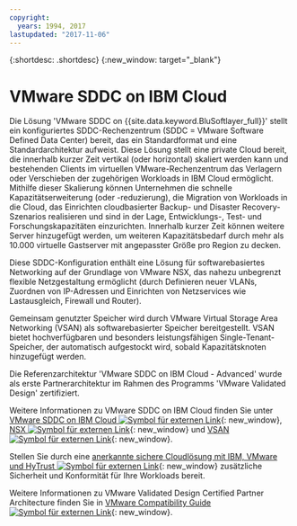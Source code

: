 ```yaml
---
copyright:
  years: 1994, 2017
lastupdated: "2017-11-06"
---
```


{:shortdesc: .shortdesc}
{:new_window: target="_blank"}


# VMware SDDC on IBM Cloud

Die Lösung 'VMware SDDC on {{site.data.keyword.BluSoftlayer_full}}' stellt ein konfiguriertes SDDC-Rechenzentrum (SDDC = VMware Software Defined Data Center) bereit, das ein Standardformat und eine Standardarchitektur aufweist. Diese Lösung stellt eine private Cloud bereit, die innerhalb kurzer Zeit vertikal (oder horizontal) skaliert werden kann und bestehenden Clients im virtuellen VMware-Rechenzentrum das Verlagern oder Verschieben der zugehörigen Workloads in IBM Cloud ermöglicht. Mithilfe dieser Skalierung können Unternehmen die schnelle Kapazitätserweiterung (oder -reduzierung), die Migration von Workloads in die Cloud, das Einrichten cloudbasierter Backup- und Disaster Recovery-Szenarios realisieren und sind in der Lage, Entwicklungs-, Test- und Forschungskapazitäten einzurichten. <!--By exploiting the operational benefits and agility of IBM Cloud with the ability to expand or contract the environment to meet the business needs.--> Innerhalb kurzer Zeit können weitere Server hinzugefügt werden, um weiteren Kapazitätsbedarf durch mehr als 10.000 virtuelle Gastserver mit angepasster Größe pro Region zu decken.

Diese SDDC-Konfiguration enthält eine Lösung für softwarebasiertes Networking auf der Grundlage von VMware NSX, das nahezu unbegrenzt flexible Netzgestaltung ermöglicht (durch Definieren neuer VLANs, Zuordnen von IP-Adressen und Einrichten von Netzservices wie Lastausgleich, Firewall und Router).

Gemeinsam genutzter Speicher wird durch VMware Virtual Storage Area Networking (VSAN) als softwarebasierter Speicher bereitgestellt. VSAN bietet hochverfügbaren und besonders leistungsfähigen Single-Tenant-Speicher, der automatisch aufgestockt wird, sobald Kapazitätsknoten hinzugefügt werden.

Die Referenzarchitektur 'VMware SDDC on IBM Cloud - Advanced' wurde als erste Partnerarchitektur im Rahmen des Programms 'VMware Validated Design' zertifiziert.

Weitere Informationen zu VMware SDDC on IBM Cloud finden Sie unter [VMware SDDC on IBM Cloud ![Symbol für externen Link](../../icons/launch-glyph.svg "Symbol für externen Link")](http://wpc.c320.edgecastcdn.net/00C320/VMware%20SDDC%20on%20IBM%20Cloud%20-%20Advanced%20v1.1.pdf){: new_window}, [NSX ![Symbol für externen Link](../../icons/launch-glyph.svg "Symbol für externen Link")](https://www.vmware.com/products/nsx){: new_window} und [VSAN ![Symbol für externen Link](../../icons/launch-glyph.svg "Symbol für externen Link")](https://www.vmware.com/products/virtual-san){: new_window}.

Stellen Sie durch eine [anerkannte sichere Cloudlösung mit IBM, VMware und HyTrust ![Symbol für externen Link](../../icons/launch-glyph.svg "Symbol für externen Link")](http://wpc.c320.edgecastcdn.net/00C320/DeploymentGuide_IBM_Intel_HyTrust_VMware_v1%200.pdf){: new_window} zusätzliche Sicherheit und Konformität für Ihre Workloads bereit.

Weitere Informationen zu VMware Validated Design Certified Partner Architecture finden Sie in [VMware Compatibility Guide ![Symbol für externen Link](../../icons/launch-glyph.svg "Symbol für externen Link")](http://www.vmware.com/resources/compatibility/vcl/cpa.php){: new_window}. 
